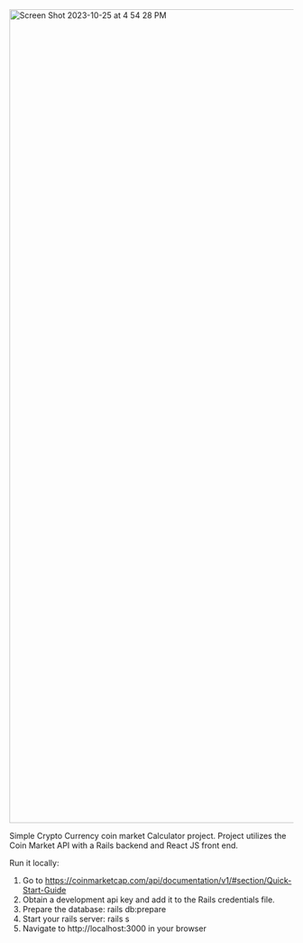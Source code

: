 <img width="1440" alt="Screen Shot 2023-10-25 at 4 54 28 PM" src="https://github.com/Warsama-Gabriel/CryptoCalculator/assets/5305698/029b93b6-c4d3-442c-ace1-446435adb412">

Simple Crypto Currency coin market Calculator project.
Project utilizes the Coin Market API with a Rails backend and React JS front end.

Run it locally:

1. Go to https://coinmarketcap.com/api/documentation/v1/#section/Quick-Start-Guide
2. Obtain a development api key and add it to the Rails credentials file.
3. Prepare the database: rails db:prepare
4. Start your rails server: rails s
5. Navigate to http://localhost:3000 in your browser

